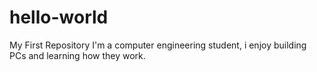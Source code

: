 # hello-world
My First Repository
I'm a computer engineering student, i enjoy building PCs and learning how they work.
